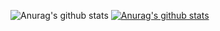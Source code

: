 ![Anurag's github stats](https://github-readme-stats.vercel.app/api?username=jackdow123&show_icons=true&theme=buefy)
[![Anurag's github stats](https://github-readme-stats.vercel.app/api?username=jackdow123)](https://github.com/anuraghazra/github-readme-stats)

<!--
**jackdow123/jackdow123** is a ✨ _special_ ✨ repository because its `README.md` (this file) appears on your GitHub profile.

Here are some ideas to get you started:

- 🔭 I’m currently working on ...
- 🌱 I’m currently learning ...
- 👯 I’m looking to collaborate on ...
- 🤔 I’m looking for help with ...
- 💬 Ask me about ...
- 📫 How to reach me: ...
- 😄 Pronouns: ...
- ⚡ Fun fact: ...
-->
